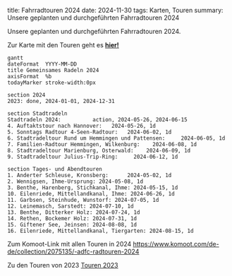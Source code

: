 title: Fahrradtouren 2024
date: 2024-11-30
tags: Karten, Touren
summary: Unsere geplanten und durchgeführten Fahrradtouren 2024

Unsere geplanten und durchgeführten Fahrradtouren 2024.

Zur Karte mit den Touren geht es [**hier!**](https://umap.openstreetmap.de/de/map/adfc-radtouren-2024_59426?scaleControl=false&miniMap=false&scrollWheelZoom=true&zoomControl=true&allowEdit=false&moreControl=false&searchControl=null&tilelayersControl=null&embedControl=null&datalayersControl=false&onLoadPanel=undefined&captionBar=false&datalayers=6635bcc3-a919-46b8-8dd5-c5b3db418410)

``` mermaid
gantt
dateFormat  YYYY-MM-DD
title Gemeinsames Radeln 2024
axisFormat  %b
todayMarker stroke-width:0px

section 2024
2023: done, 2024-01-01, 2024-12-31

section Stadtradeln  
Stadtradeln 2024:          action, 2024-05-26, 2024-06-15
4. Auftaktstour nach Hannover:   2024-05-26, 1d
5. Sonntags Radtour 4-Seen-Radtour:   2024-06-02, 1d
6. Stadtradeltour Rund um Hemmingen und Pattensen:     2024-06-05, 1d
7. Familien-Radtour Hemmingen, Wilkenburg:    2024-06-08, 1d
8. Stadtradeltour Marienburg, Osterwald:    2024-06-09, 1d
9. Stadtradeltour Julius-Trip-Ring:     2024-06-12, 1d

section Tages- und Abendtouren
1. Anderter Schleuse, Kronsberg:      2024-05-02, 1d
2. Wennigsen, Ihme-Ursprung: 2024-05-08, 1d
3. Benthe, Harenberg, Stichkanal, Ihme: 2024-05-15, 1d
10. Eilenriede, Mittellandkanal, Ihme: 2024-06-26, 1d
11. Garbsen, Steinhude, Wunstorf: 2024-07-05, 1d
12. Leinemasch, Sarstedt: 2024-07-10, 1d
13. Benthe, Ditterker Holz: 2024-07-24, 1d
14. Rethen, Bockemer Holz: 2024-07-31, 1d
15. Giftener See, Jeinsen: 2024-08-08, 1d
16. Eilenriede, Mittellandkanal, Tiergarten: 2024-08-15, 1d

```
Zum Komoot-Link mit allen Touren in 2024 <https://www.komoot.com/de-de/collection/2075135/-adfc-radtouren-2024>

Zu den Touren von 2023 [Touren 2023]({filename}/Touren/Fahrradtouren2023.md)

